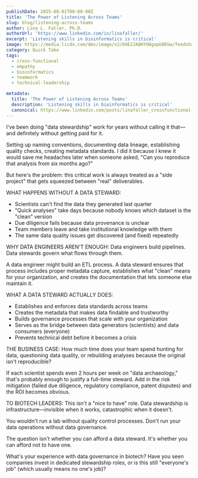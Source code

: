 ```yaml
---
publishDate: 2025-08-01T00:00:00Z
title: 'The Power of Listening Across Teams'
slug: blog/listening-across-teams
author: Lina L. Faller, Ph.D.
authorUrl: 'https://www.linkedin.com/in/linafaller/'
excerpt: 'Listening skills in bioinformatics is critical'
image: https://media.licdn.com/dms/image/v2/D4E22AQHYH8gopU0EUw/feedshare-shrink_800/B4EZhg__NAHIAo-/0/1753974045757?e=1757548800&v=beta&t=YvDNADe2wSuWefSI9B0x-RXkjBtU1RB5yXS8WLtrBuo
category: Quick Take
tags:
  - cross-functional
  - empathy
  - bioinformatics
  - teamwork
  - technical-leadership

metadata:
  title: 'The Power of Listening Across Teams'
  description: 'Listening skills in bioinformatics is critical'
  canonical: https://www.linkedin.com/posts/linafaller_crossfunctional-empathy-bioinformatics-activity-7356700363820789761-1or7?utm_source=share&utm_medium=member_desktop&rcm=ACoAAATZB5MBqJ_1K5vjD4H8pzXOCeXJAzwKjQs
---
```


I've been doing "data stewardship" work for years without calling it that—and definitely without getting paid for it.

Setting up naming conventions, documenting data lineage, establishing quality checks, creating metadata standards. I did it because I knew it would save me headaches later when someone asked, "Can you reproduce that analysis from six months ago?"

But here's the problem: this critical work is always treated as a "side project" that gets squeezed between "real" deliverables.

WHAT HAPPENS WITHOUT A DATA STEWARD:

- Scientists can't find the data they generated last quarter
- "Quick analyses" take days because nobody knows which dataset is the "clean" version
- Due diligence fails because data provenance is unclear
- Team members leave and take institutional knowledge with them
- The same data quality issues get discovered (and fixed) repeatedly

WHY DATA ENGINEERS AREN'T ENOUGH: Data engineers build pipelines. Data stewards govern what flows through them.

A data engineer might build an ETL process. A data steward ensures that process includes proper metadata capture, establishes what "clean" means for your organization, and creates the documentation that lets someone else maintain it.

WHAT A DATA STEWARD ACTUALLY DOES:

- Establishes and enforces data standards across teams
- Creates the metadata that makes data findable and trustworthy
- Builds governance processes that scale with your organization
- Serves as the bridge between data generators (scientists) and data consumers (everyone)
- Prevents technical debt before it becomes a crisis

THE BUSINESS CASE: How much time does your team spend hunting for data, questioning data quality, or rebuilding analyses because the original isn't reproducible?

If each scientist spends even 2 hours per week on "data archaeology," that's probably enough to justify a full-time steward.
Add in the risk mitigation (failed due diligence, regulatory compliance, patent disputes) and the ROI becomes obvious.

TO BIOTECH LEADERS: This isn't a "nice to have" role. Data stewardship is infrastructure—invisible when it works, catastrophic when it doesn't.

You wouldn't run a lab without quality control processes. Don't run your data operations without data governance.

The question isn't whether you can afford a data steward. It's whether you can afford not to have one.

What's your experience with data governance in biotech? Have you seen companies invest in dedicated stewardship roles, or is this still "everyone's job" (which usually means no one's job)?
